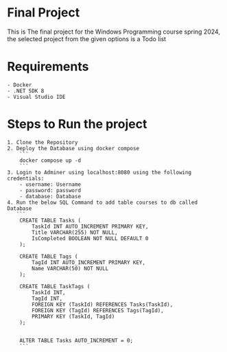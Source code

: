 # Final Project 

This is The final project for the Windows Programming course spring 2024, the selected project from the given options is a Todo list

# Requirements

    - Docker
    - .NET SDK 8
    - Visual Studio IDE

# Steps to Run the project
    
    1. Clone the Repository
    2. Deploy the Database using docker compose 
        ```
        docker compose up -d
        ```
    3. Login to Adminer using localhost:8080 using the following credentials:
        - username: Username
        - password: password
        - database: Database
    4. Run the below SQL Command to add table courses to db called Database
       ```
        CREATE TABLE Tasks (
            TaskId INT AUTO_INCREMENT PRIMARY KEY,
            Title VARCHAR(255) NOT NULL,
            IsCompleted BOOLEAN NOT NULL DEFAULT 0
        );

        CREATE TABLE Tags (
            TagId INT AUTO_INCREMENT PRIMARY KEY,
            Name VARCHAR(50) NOT NULL
        );

        CREATE TABLE TaskTags (
            TaskId INT,
            TagId INT,
            FOREIGN KEY (TaskId) REFERENCES Tasks(TaskId),
            FOREIGN KEY (TagId) REFERENCES Tags(TagId),
            PRIMARY KEY (TaskId, TagId)
        );


        ALTER TABLE Tasks AUTO_INCREMENT = 0;
        ```